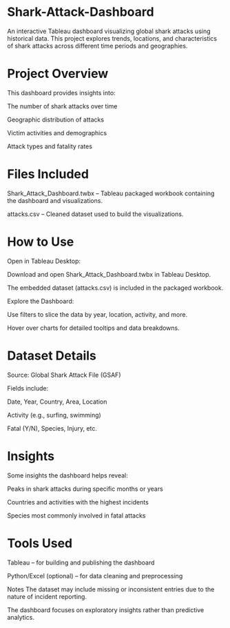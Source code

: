 # Shark-Attack-Dashboard
An interactive Tableau dashboard visualizing global shark attacks using historical data. This project explores trends, locations, and characteristics of shark attacks across different time periods and geographies.

# Project Overview
This dashboard provides insights into:

The number of shark attacks over time

Geographic distribution of attacks

Victim activities and demographics

Attack types and fatality rates

# Files Included
Shark_Attack_Dashboard.twbx – Tableau packaged workbook containing the dashboard and visualizations.

attacks.csv – Cleaned dataset used to build the visualizations.

# How to Use
Open in Tableau Desktop:

Download and open Shark_Attack_Dashboard.twbx in Tableau Desktop.

The embedded dataset (attacks.csv) is included in the packaged workbook.

Explore the Dashboard:

Use filters to slice the data by year, location, activity, and more.

Hover over charts for detailed tooltips and data breakdowns.

# Dataset Details
Source: Global Shark Attack File (GSAF)

Fields include:

Date, Year, Country, Area, Location

Activity (e.g., surfing, swimming)

Fatal (Y/N), Species, Injury, etc.

# Insights
Some insights the dashboard helps reveal:

Peaks in shark attacks during specific months or years

Countries and activities with the highest incidents

Species most commonly involved in fatal attacks

# Tools Used
Tableau – for building and publishing the dashboard

Python/Excel (optional) – for data cleaning and preprocessing

Notes
The dataset may include missing or inconsistent entries due to the nature of incident reporting.

The dashboard focuses on exploratory insights rather than predictive analytics.
